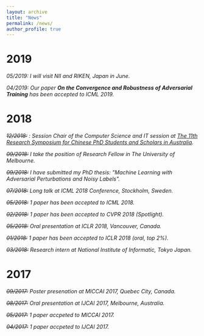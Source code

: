 ```yaml
---
layout: archive
title: "News"
permalink: /news/
author_profile: true
---
```

2019
=====
*05/2019: I will visit NII and RIKEN, Japan in June.*

*04/2019: Our paper **On the Convergence and Robustness of Adversarial Training** has been accepted to ICML 2019.*


2018
=====

*~~12/2018:~~ : Session Chair of the Computer Science and IT session at <a href="http://www.capsaus.org/?a=3FA592EB18CBDF30" target="_blank">The 11th Research Symposium for Chinese PhD Students and Scholars in Australia</a>.*

*~~09/2018:~~ I take the position of Research Fellow in The University of Melbourne.*

*~~09/2018:~~ I have submitted my PhD thesis: "Machine Learning with Adversarial Perturbations and Noisy Labels".*

*~~07/2018:~~ Long talk at ICML 2018 Conference, Stockholm, Sweden.*

*~~05/2018:~~ 1 paper has been accepted to ICML 2018.*

*~~02/2018:~~ 1 paper has been accepted to CVPR 2018 (Spotlight).*

*~~05/2018:~~ Oral presentation at ICLR 2018, Vancouver, Canada.*

*~~01/2018:~~ 1 paper has been accepted to ICLR 2018 (oral, top 2%).*

*~~03/2018:~~ Research intern at National Institute of Informatic, Tokyo Japan.*

2017
=====
*~~09/2017:~~ Poster presenation at MICCAI 2017, Quebec City, Canada.*

*~~08/2017:~~ Oral presentation at IJCAI 2017, Melbourne, Australia.*

*~~05/2017:~~ 1 paper accpeted to MICCAI 2017.*

*~~04/2017:~~ 1 paper accpeted to IJCAI 2017.*
